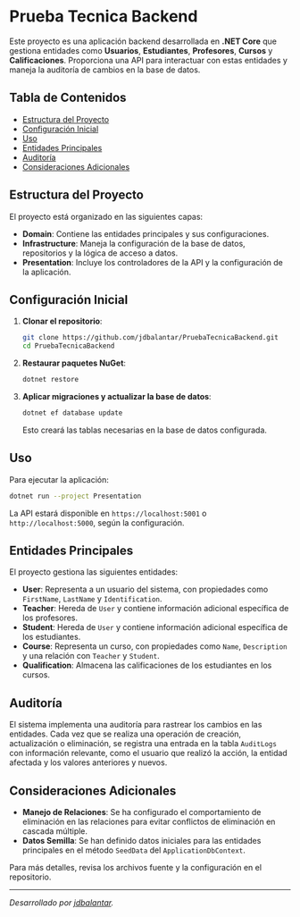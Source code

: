 # Prueba Tecnica Backend

Este proyecto es una aplicación backend desarrollada en **.NET Core** que gestiona entidades como **Usuarios**, **Estudiantes**, **Profesores**, **Cursos** y **Calificaciones**. Proporciona una API para interactuar con estas entidades y maneja la auditoría de cambios en la base de datos.

## Tabla de Contenidos

- [Estructura del Proyecto](#estructura-del-proyecto)
- [Configuración Inicial](#configuracion-inicial)
- [Uso](#uso)
- [Entidades Principales](#entidades-principales)
- [Auditoría](#auditoria)
- [Consideraciones Adicionales](#consideraciones-adicionales)

## Estructura del Proyecto

El proyecto está organizado en las siguientes capas:

- **Domain**: Contiene las entidades principales y sus configuraciones.
- **Infrastructure**: Maneja la configuración de la base de datos, repositorios y la lógica de acceso a datos.
- **Presentation**: Incluye los controladores de la API y la configuración de la aplicación.

## Configuración Inicial

1. **Clonar el repositorio**:

   ```bash
   git clone https://github.com/jdbalantar/PruebaTecnicaBackend.git
   cd PruebaTecnicaBackend
   ```

2. **Restaurar paquetes NuGet**:

   ```bash
   dotnet restore
   ```

3. **Aplicar migraciones y actualizar la base de datos**:

   ```bash
   dotnet ef database update
   ```

   Esto creará las tablas necesarias en la base de datos configurada.

## Uso

Para ejecutar la aplicación:

```bash
dotnet run --project Presentation
```

La API estará disponible en `https://localhost:5001` o `http://localhost:5000`, según la configuración.

## Entidades Principales

El proyecto gestiona las siguientes entidades:

- **User**: Representa a un usuario del sistema, con propiedades como `FirstName`, `LastName` y `Identification`.
- **Teacher**: Hereda de `User` y contiene información adicional específica de los profesores.
- **Student**: Hereda de `User` y contiene información adicional específica de los estudiantes.
- **Course**: Representa un curso, con propiedades como `Name`, `Description` y una relación con `Teacher` y `Student`.
- **Qualification**: Almacena las calificaciones de los estudiantes en los cursos.

## Auditoría

El sistema implementa una auditoría para rastrear los cambios en las entidades. Cada vez que se realiza una operación de creación, actualización o eliminación, se registra una entrada en la tabla `AuditLogs` con información relevante, como el usuario que realizó la acción, la entidad afectada y los valores anteriores y nuevos.

## Consideraciones Adicionales

- **Manejo de Relaciones**: Se ha configurado el comportamiento de eliminación en las relaciones para evitar conflictos de eliminación en cascada múltiple.
- **Datos Semilla**: Se han definido datos iniciales para las entidades principales en el método `SeedData` del `ApplicationDbContext`.

Para más detalles, revisa los archivos fuente y la configuración en el repositorio.

---

_Desarrollado por [jdbalantar](https://github.com/jdbalantar)._